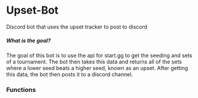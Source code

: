 # Upset-Bot
Discord bot that uses the upset tracker to post to discord

##### What is the goal?
The goal of this bot is to use the api for start.gg to get the seeding and sets of a tournament.
The bot then takes this data and returns all of the sets where a lower seed beats a higher seed, known as an upset.
After getting this data, the bot then posts it to a discord channel.

### Functions
